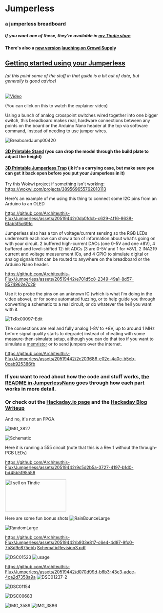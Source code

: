 # Jumperless
### a jumperless breadboard


 
##### If you want one of these, they're available in [my Tindie store](https://www.tindie.com/products/architeuthisflux/jumperless/)

#### There's also a [new version](https://github.com/Architeuthis-Flux/JumperlessV5) [lauching on Crowd Supply](https://www.crowdsupply.com/architeuthis-flux/jumperless-v5)


## [Getting started using your Jumperless](https://hackaday.io/project/191238-jumperless/log/222858-getting-started-using-your-jumperless)
###### (at this point some of the stuff in that guide is a bit out of date, but generally is good advice)

[![Video](https://img.youtube.com/vi/_k0aKM68Xl4/maxresdefault.jpg)](https://www.youtube.com/watch?v=_k0aKM68Xl4)

(You can click on this to watch the explainer video)



Using a bunch of analog crosspoint switches wired together into one bigger switch, this breadboard makes real, hardware connections between any points on the board or the Arduino Nano header at the top via software command, instead of needing to use jumper wires.

![BreaboardJump00420](https://github.com/Architeuthis-Flux/Jumperless/assets/20519442/c3ec1f73-97c5-4268-9da4-672787bc9e1a)


#### [3D Printable Stand](https://www.printables.com/model/684090-stand-for-the-jumperless-breadboard) (you can drop the model through the build plate to adjust the height)

#### [3D Printable Jumperless Trap](https://www.printables.com/model/1040448-jumperless-v1-3-case) (jk it's a carrying case, but make sure you can get it back open before you put your Jumperless in it)



Try this Wokwi project if something isn't working: https://wokwi.com/projects/389569655762010113

Here's an example of me using this thing to connect some I2C pins from an Arduino to an OLED

https://github.com/Architeuthis-Flux/Jumperless/assets/20519442/0da0fdcb-c629-4f16-8638-6fab5f5c69fc



Jumperless also has a ton of voltage/current sensing so the RGB LEDs underneath each row can show a ton of information about what's going on with your circuit. 2 buffered high-current DACs (one 0-5V and one ±8V), 4 buffered and level-shifted 12-bit ADCs (3 are 0-5V and 1 for ±8V), 2 INA219 current and voltage measurement ICs, and 4 GPIO to simulate digital or analog signals that can be routed to anywhere on the breadboard or the Arduino Nano header.



https://github.com/Architeuthis-Flux/Jumperless/assets/20519442/e701d5c8-2349-49a1-8d57-8574962e7c29




Use it to probe the pins on an unknown IC (which is what I'm doing in the video above), or for some automated fuzzing, or to help guide you through converting a schematic to a real circuit, or do whatever the hell you want with it. 


![TxRx00097-Edit](https://github.com/Architeuthis-Flux/Jumperless/assets/20519442/439021f0-c350-41a1-9d0f-64dc4f8d6bb0)




The connections are real and fully analog (-8V to +8V, up to around 1 MHz before signal quality starts to degrade) instead of cheating with some measure-then-simulate setup, although you can do that too if you want to simulate a [memristor](https://en.wikipedia.org/wiki/Memristor) or to send jumpers over the internet.

https://github.com/Architeuthis-Flux/Jumperless/assets/20519442/2c203686-e02e-4a0c-b5eb-0cab925386fb


### If you want to read about how the code and stuff works, [the README in JumperlessNano](https://github.com/Architeuthis-Flux/Jumperless/tree/main/JumperlessNano) goes through how each part works in more detail.

### Or check out the [Hackaday.io page](https://hackaday.io/project/191238-jumperless) and the [Hackaday Blog Writeup](https://hackaday.com/2023/08/25/hackaday-prize-2023-jumperless-the-jumperless-jumperboard/)

And no, it's not an FPGA.

![IMG_3827](https://github.com/Architeuthis-Flux/Jumperless/assets/20519442/963cac46-b46d-4c64-a201-00305d2d0bbc)

![Schematic](https://github.com/Architeuthis-Flux/Jumperless/assets/20519442/202a61f6-0eb1-44bd-9d80-3b208e9c4be2)

Here it is running a 555 circuit (note that this is a Rev 1 without the through-PCB LEDs)

https://github.com/Architeuthis-Flux/Jumperless/assets/20519442/9c5d2b5a-3727-4197-b1d0-bd45b5f95559


<a href="https://www.tindie.com/stores/architeuthisflux/?ref=offsite_badges&utm_source=sellers_ArchiteuthisFux&utm_medium=badges&utm_campaign=badge_large"><img src="https://d2ss6ovg47m0r5.cloudfront.net/badges/tindie-larges.png" alt="I sell on Tindie" width="200" height="104"></a>


Here are some fun bonus shots
![RainBounceLarge](https://github.com/Architeuthis-Flux/Jumperless/assets/20519442/76cc09b5-138b-4f5a-8b3c-4cb5f0c9df18)

![RandomLarge](https://github.com/Architeuthis-Flux/Jumperless/assets/20519442/4674d12f-ab89-47a5-aa29-7bf0252024dd)


https://github.com/Architeuthis-Flux/Jumperless/assets/20519442/b933e817-c6e4-4d97-9fc0-7b8d9e875ebb
[SchematicRevision3.pdf](https://github.com/Architeuthis-Flux/Jumperless/files/12603152/SchematicRevision3.pdf)


![DSC01523](https://github.com/Architeuthis-Flux/Jumperless/assets/20519442/c61467fa-b122-4526-9a08-8fbbb16326da)
![usage](https://github.com/Architeuthis-Flux/Jumperless/assets/20519442/68da817f-0bb4-4501-9174-7fe092e9d210)


https://github.com/Architeuthis-Flux/Jumperless/assets/20519442/d070d99d-b6b3-43e3-adee-4ca2d7358a9a
![DSC01237-2](https://github.com/Architeuthis-Flux/Jumperless/assets/20519442/f757717a-d5b4-462b-af42-624a8e96e469)

![DSC01154](https://github.com/Architeuthis-Flux/Jumperless/assets/20519442/375efc39-2015-4e42-9d00-62606cfff685)

![DSC00683](https://github.com/Architeuthis-Flux/Jumperless/assets/20519442/b3e3ac9d-74ca-4bfe-ad72-39505801d832)

![IMG_3589](https://github.com/Architeuthis-Flux/Jumperless/assets/20519442/c21f4942-95c3-4b88-a182-8505ca510e19)
![IMG_3886](https://github.com/Architeuthis-Flux/Jumperless/assets/20519442/25ff1f6f-f4e1-422c-a191-0f43e870d189)

